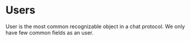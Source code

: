 # Users

User is the most common recognizable object in a chat protocol. We only have few common fields as an user.
